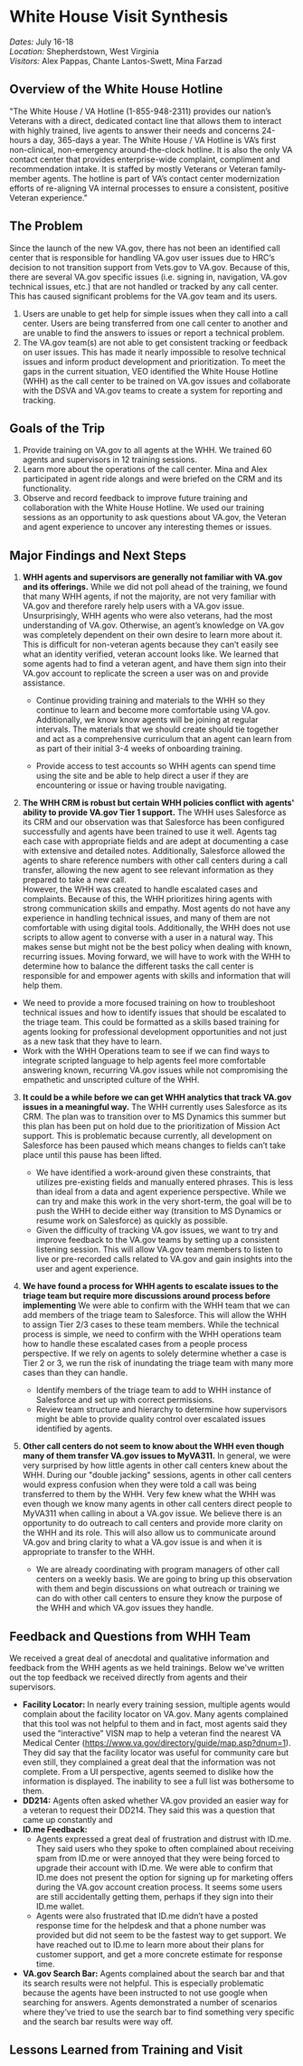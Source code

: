 # White House Visit Synthesis

*Dates:* July 16-18  
*Location:* Shepherdstown, West Virginia  
*Visitors:* Alex Pappas, Chante Lantos-Swett, Mina Farzad

## Overview of the White House Hotline

"The White House / VA Hotline (1-855-948-2311) provides our nation’s Veterans with a direct, dedicated contact line that allows them to interact with highly trained, live agents to answer their needs and concerns 24-hours a day, 365-days a year. The White House / VA Hotline is VA’s first non-clinical, non-emergency around-the-clock hotline. It is also the only VA contact center that provides enterprise-wide complaint, compliment and recommendation intake. It is staffed by mostly Veterans or Veteran family-member agents. The hotline is part of VA’s contact center modernization efforts of re-aligning VA internal processes to ensure a consistent, positive Veteran experience."

## The Problem

Since the launch of the new VA.gov, there has not been an identified call center that is responsible for handling VA.gov user issues due to HRC’s decision to not transition support from Vets.gov to VA.gov.  Because of this, there are several VA.gov specific issues (i.e. signing in, navigation, VA.gov technical issues, etc.) that are not handled or tracked by any call center. This has caused significant problems for the VA.gov team and its users.
1.	Users are unable to get help for simple issues when they call into a call center. Users are being transferred from one call center to another and are unable to find the answers to issues or report a technical problem.
2.	 The VA.gov team(s) are not able to get consistent tracking or feedback on user issues. This has made it nearly impossible to resolve technical issues and inform product development and prioritization. 
To meet the gaps in the current situation, VEO identified the White House Hotline (WHH) as the call center to be trained on VA.gov issues and collaborate with the DSVA and VA.gov teams to create a system for reporting and tracking.  

## Goals of the Trip
1.	Provide training on VA.gov to all agents at the WHH.  We trained 60 agents and supervisors in 12 training sessions.  
2.	Learn more about the operations of the call center. Mina and Alex participated in agent ride alongs and were briefed on the CRM and its functionality.  
3.	Observe and record feedback to improve future training and collaboration with the White House Hotline. We used our training sessions as an opportunity to ask questions about VA.gov, the Veteran and agent experience to uncover any interesting themes or issues.   

## Major Findings and Next Steps
1.	**WHH agents and supervisors are generally not familiar with VA.gov and its offerings.** While we did not poll ahead of the training, we found that many WHH agents, if not the majority, are not very familiar with VA.gov and therefore rarely help users with a VA.gov issue. Unsurprisingly, WHH agents who were also veterans, had the most understanding of VA.gov. Otherwise, an agent’s knowledge on VA.gov was completely dependent on their own desire to learn more about it. This is difficult for non-veteran agents because they can’t easily see what an identity verified, veteran account looks like. We learned that some agents had to find a veteran agent, and have them sign into their VA.gov account to replicate the screen a user was on and provide assistance. 

    * Continue providing training and materials to the WHH so they continue to learn and become more comfortable using VA.gov. Additionally, we know know agents will be joining at regular intervals. The materials that we should create should tie together and act as a comprehensive curriculum that an agent can learn from as part of their initial 3-4 weeks of onboarding training. 

    * Provide access to test accounts so WHH agents can spend time using the site and be able to help direct a user if they are encountering or issue or having trouble navigating.

2.	**The WHH CRM is robust but certain WHH policies conflict with agents' ability to provide VA.gov Tier 1 support.**  The WHH uses Salesforce as its CRM and our observation was that Salesforce has been configured successfully and agents have been trained to use it well. Agents tag each case with appropriate fields and are adept at documenting a case with extensive and detailed notes. Additionally, Salesforce allowed the agents to share reference numbers with other call centers during a call transfer, allowing the new agent to see relevant information as they prepared to take a new call.   
However, the WHH was created to handle escalated cases and complaints. Because of this, the WHH prioritizes hiring agents with strong communication skills and empathy. Most agents do not have any experience in handling technical issues, and many of them are not comfortable with using digital tools. Additionally, the WHH does not use scripts to allow agent to converse with a user in a natural way. This makes sense but might not be the best policy when dealing with known, recurring issues. Moving forward, we will have to work with the WHH to determine how to balance the different tasks the call center is responsible for and empower agents with skills and information that will help them. 

   * We need to provide a more focused training on how to troubleshoot technical issues and how to identify issues that should be escalated to the triage team. This could be formatted as a skills based training for agents looking for professional development opportunities and not just as a new task that they have to learn. 
   * Work with the WHH Operations team to see if we can find ways to integrate scripted language to help agents feel more comfortable answering known, recurring VA.gov issues while not compromising the empathetic and unscripted culture of the WHH.
    
3.	**It could be a while before we can get WHH analytics that track VA.gov issues in a meaningful way.** The WHH currently uses Salesforce as its CRM. The plan was to transition over to MS Dynamics this summer but this plan has been put on hold due to the prioritization of Mission Act support. This is problematic because currently, all development on Salesforce has been paused which means changes to fields can’t take place until this pause has been lifted. 

    * We have identified a work-around given these constraints, that utilizes pre-existing fields and manually entered phrases. This is less than ideal from a data and agent experience perspective. While we can try and make this work in the very short-term, the goal will be to push the WHH to decide either way (transition to MS Dynamics or resume work on Salesforce) as quickly as possible.
    * Given the difficulty of tracking VA.gov issues, we want to try and improve feedback to the VA.gov teams by setting up a consistent listening session. This will allow VA.gov team members to listen to live or pre-recorded calls related to VA.gov and gain insights into the user and agent experience. 
    
4.	**We have found a process for WHH agents to escalate issues to the triage team but require more discussions around process before implementing** We were able to confirm with the WHH team that we can add members of the triage team to Salesforce. This will allow the WHH to assign Tier 2/3 cases to these team members. While the technical process is simple, we need to confirm with the WHH operations team how to handle these escalated cases from a people process perspective. If we rely on agents to solely determine whether a case is Tier 2 or 3, we run the risk of inundating the triage team with many more cases than they can handle. 
    * Identify members of the triage team to add to WHH instance of Salesforce and set up with correct permissions. 
    * Review team structure and hierarchy to determine how supervisors might be able to provide quality control over escalated issues identified by agents. 
    
5.	**Other call centers do not seem to know about the WHH even though many of them transfer VA.gov issues to MyVA311.** In general, we were very surprised by how little agents in other call centers knew about the WHH. During our "double jacking" sessions, agents in other call centers would express confusion when they were told a call was being transferred to them by the WHH. Very few knew what the WHH was even though we know many agents in other call centers direct people to MyVA311 when calling in about a VA.gov issue. We believe there is an opportunity to do outreach to call centers and provide more clarity on the WHH and its role. This will also allow us to communicate around VA.gov and bring clarity to what a VA.gov issue is and when it is appropriate to transfer to the WHH. 
    * We are already coordinating with program managers of other call centers on a weekly basis. We are going to bring up this observation with them and begin discussions on what outreach or training we can do with other call centers to ensure they know the purpose of the WHH and which VA.gov issues they handle. 

## Feedback and Questions from WHH Team
We received a great deal of anecdotal and qualitative information and feedback from the WHH agents as we held trainings. Below we've written out the top feedback we received directly from agents and their supervisors. 

* **Facility Locator:** In nearly every training session, multiple agents would complain about the facility locator on VA.gov. Many agents complained that this tool was not helpful to them and in fact, most agents said they used the “interactive” VISN map to help a veteran find the nearest VA Medical Center (https://www.va.gov/directory/guide/map.asp?dnum=1). They did say that the facility locator was useful for community care but even still, they complained a great deal that the information was not complete. From a UI perspective, agents seemed to dislike how the information is displayed. The inability to see a full list was bothersome to them. 
* **DD214:** Agents often asked whether VA.gov provided an easier way for a veteran to request their DD214. They said this was a question that came up constantly and 
* **ID.me Feedback:**
    * Agents expressed a great deal of frustration and distrust with ID.me. They said users who they spoke to often complained about receiving spam from ID.me or were annoyed that they were being forced to upgrade their account with ID.me. We were able to confirm that ID.me does not present the option for signing up for marketing offers during the VA.gov account creation process. It seems some users are still accidentally getting them, perhaps if they sign into their ID.me wallet. 
    * Agents were also frustrated that ID.me didn’t have a posted response time for the helpdesk and that a phone number was provided but did not seem to be the fastest way to get support. We have reached out to ID.me to learn more about their plans for customer support, and get a more concrete estimate for response time. 
* **VA.gov Search Bar:** Agents complained about the search bar and that its search results were not helpful. This is especially problematic because the agents have been instructed to not use google when searching for answers. Agents demonstrated a number of scenarios where they’ve tried to use the search bar to find something very specific and the search bar results were way off. 

## Lessons Learned from Training and Visit 


